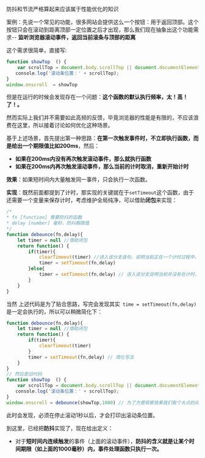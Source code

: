 防抖和节流严格算起来应该属于性能优化的知识

案例：先说一个常见的功能，很多网站会提供这么一个按钮：用于返回顶部。这个按钮只会在滚动到距离顶部一定位置之后才出现，那么我们现在抽象出这个功能需求-- **监听浏览器滚动事件，返回当前滚条与顶部的距离**



这个需求很简单，直接写:

```js
function showTop  () {
    var scrollTop = document.body.scrollTop || document.documentElement.scrollTop;
　　console.log('滚动条位置：' + scrollTop);
}
window.onscroll  = showTop
```

但是在运行的时候会发现存在一个问题：**这个函数的默认执行频率，太！高！了！。**

然而实际上我们并不需要如此高频的反馈，毕竟浏览器的性能是有限的，不应该浪费在这里，所以接着讨论如何优化这种场景。



基于上述场景，首先提出第一种思路：**在第一次触发事件时，不立即执行函数，而是给出一个期限值比如200ms**，然后：

- **如果在200ms内没有再次触发滚动事件，那么就执行函数**
- **如果在200ms内再次触发滚动事件，那么当前的计时取消，重新开始计时**

**效果**：如果短时间内大量触发同一事件，只会执行一次函数。

**实现**：既然前面都提到了计时，那实现的关键就在于`setTimeout`这个函数，由于还需要一个变量来保存计时，考虑维护全局纯净，可以借助**闭包**来实现：

```js
/*
* fn [function] 需要防抖的函数
* delay [number] 毫秒，防抖期限值
*/
function debounce(fn,delay){
    let timer = null //借助闭包
    return function() {
        if(timer){
            clearTimeout(timer) //进入该分支语句，说明当前正在一个计时过程中，并且又触发了相同事件。所以要取消当前的计时，重新开始计时
            timer = setTimeout(fn,delay) 
        }else{
            timer = setTimeout(fn,delay) // 进入该分支说明当前并没有在计时，那么就开始一个计时
        }
    }
}

```

当然 上述代码是为了贴合思路，写完会发现其实` time = setTimeout(fn,delay)`是一定会执行的，所以可以稍微简化下：

```js
function debounce(fn,delay){
    let timer = null //借助闭包
    return function() {
        if(timer){
            clearTimeout(timer) 
        }
        timer = setTimeout(fn,delay) // 简化写法
    }
}
// 然后是旧代码
function showTop  () {
    var scrollTop = document.body.scrollTop || document.documentElement.scrollTop;
　　console.log('滚动条位置：' + scrollTop);
}
window.onscroll = debounce(showTop,1000) // 为了方便观察效果我们取个大点的间断值，实际使用根据需要来配置
```

此时会发现，必须在停止滚动1秒以后，才会打印出滚动条位置。

到这里，已经把**防抖**实现了，现在给出定义：

- 对于**短时间内连续触发**的事件（上面的滚动事件），**防抖的含义就是让某个时间期限（如上面的1000毫秒）内，事件处理函数只执行一次。**